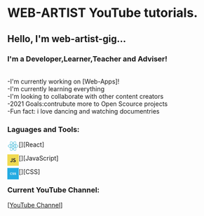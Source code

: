 # WEB-ARTIST YouTube tutorials.

## Hello, I'm web-artist-gig...

### I'm a Developer,Learner,Teacher and Adviser!
<br/>
-I'm currently working on [Web-Apps]!
<br/>
-I'm currently learning everything
<br/>
-I'm looking to collaborate with other content creators
<br/>
-2021 Goals:contrubute more to Open Scource projects
<br/>
-Fun fact: i love dancing and watching documentries
<br/>

### Laguages and Tools:
[<img align="left" alt="Sass" width="26px" src="https://github.com/Web-Artist-gig/Web-Artist-gig/blob/main/img/584830f5cef1014c0b5e4aa1.png"/>][<span>React</span>]

[<img align="left" alt="Sass" width="26px" src="https://github.com/Web-Artist-gig/Web-Artist-gig/blob/main/img/javascript.png"/>][<span>JavaScript</span>]

[<img align="left" alt="Sass" width="26px" src="https://github.com/Web-Artist-gig/Web-Artist-gig/blob/main/img/css.png"/>][<span>CSS</span>]

### Current YouTube Channel:
[<a href="https://youtube.com/channel/UCdFkTftKaGMzGDewsHgvoyg">YouTube Channel</a>]
